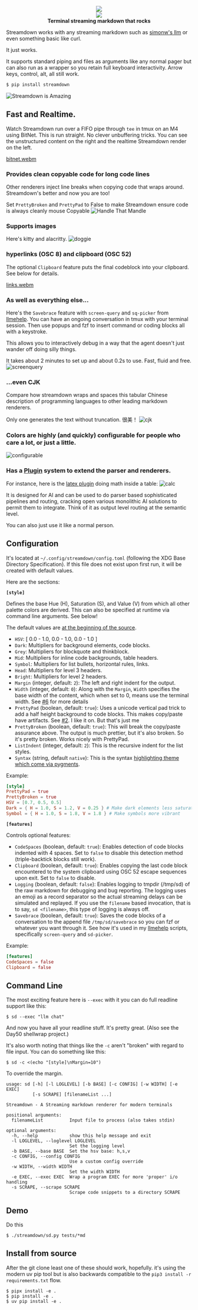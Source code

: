 <p align="center">
<img src=https://github.com/user-attachments/assets/0468eac0-2a00-4e98-82ca-09e6ac679357/>
<br/>
<a href=https://pypi.org/project/streamdown><img src=https://badge.fury.io/py/streamdown.svg/></a>
<br/><strong>Terminal streaming markdown that rocks</strong>

</p>


Streamdown works with any streaming markdown such as [simonw's llm](https://github.com/simonw/llm) or even something basic like curl. 

It just works. 

It supports standard piping and files as arguments like any normal pager but can also run as a wrapper so you retain full keyboard interactivity. Arrow keys, control, alt, all still work.
```bash
$ pip install streamdown
```
![Streamdown is Amazing](https://github.com/user-attachments/assets/268cb340-78cc-4df0-a773-c5ac95eceeeb)

## Fast and Realtime.
Watch Streamdown run over a FIFO pipe through `tee` in tmux on an M4 using BitNet.  This is run straight. No clever unbuffering tricks. You can see the unstructured content on the right and the realtime Streamdown render on the left.

[bitnet.webm](https://github.com/user-attachments/assets/62eb625e-82c4-462d-9991-ed681d6fbcd0)


### Provides clean copyable code for long code lines
Other renderers inject line breaks when copying code that wraps around. Streamdown's better and now you are too!

Set `PrettyBroken` and `PrettyPad` to False to make Streamdown ensure code is always cleanly mouse Copyable
![Handle That Mandle](https://github.com/user-attachments/assets/a27aa70c-f691-4796-84f0-c2eb18c7de23)


### Supports images
Here's kitty and alacritty. 
![doggie](https://github.com/user-attachments/assets/81c43983-68cd-40c1-b1d5-aa3a52004504)

### hyperlinks (OSC 8) and clipboard (OSC 52)
The optional `Clipboard` feature puts the final codeblock into your clipboard. See below for details.

[links.webm](https://github.com/user-attachments/assets/a5f71791-7c58-4183-ad3b-309f470c08a3)

### As well as everything else...
Here's the `Savebrace` feature with `screen-query` and `sq-picker` from [llmehelp](https://github.com/kristopolous/llmehelp). You can have an ongoing conversation in tmux with your terminal session. Then use popups and fzf to insert command or coding blocks all with a keystroke.

This allows you to interactively debug  in a way that the agent doesn't just wander off doing silly things.

It takes about 2 minutes to set up and about 0.2s to use. Fast, fluid and free.
![screenquery](https://github.com/user-attachments/assets/517be4fe-6962-4e4c-b2f2-563471bc48d0)

### ...even CJK 
Compare how streamdown wraps and spaces this tabular Chinese description of programming languages to other leading markdown renderers.

Only one generates the text without truncation. 很美！
![cjk](https://github.com/user-attachments/assets/cae485d7-c478-4836-9732-d9fa49e13bc9)

### Colors are highly (and quickly) configurable for people who care a lot, or just a little.
![configurable](https://github.com/user-attachments/assets/19ca2ec9-8ea1-4a79-87ca-8352789269fe)

### Has a [Plugin](https://github.com/kristopolous/Streamdown/tree/main/streamdown/plugins) system to extend the parser and renderers.
For instance, here is the [latex plugin](https://github.com/kristopolous/Streamdown/blob/main/streamdown/plugins/latex.py) doing math inside a table:
![calc](https://github.com/user-attachments/assets/0b0027ca-8ef0-4b4a-b4ae-e36ff623a683)



It is designed for AI and can be used to do parser based sophisticated pipelines and routing, cracking open various monolithic AI solutions to permit them to integrate. Think of it as output level routing at the semantic level.

You can also just use it like a normal person.
## Configuration 

It's located at `~/.config/streamdown/config.toml` (following the XDG Base Directory Specification). If this file does not exist upon first run, it will be created with default values. 

Here are the sections:

**`[style]`**

Defines the base Hue (H), Saturation (S), and Value (V) from which all other palette colors are derived. This can also be specified at runtime via command line arguments. See below! 

The default values are [at the beginning of the source](https://github.com/kristopolous/Streamdown/blob/main/streamdown/sd.py#L33).

*   `HSV`: [ 0.0 - 1.0, 0.0 - 1.0, 0.0 - 1.0 ] 
*   `Dark`: Multipliers for background elements, code blocks. 
*   `Grey`: Multipliers for blockquote and thinkblock. 
*   `Mid`: Multipliers for inline code backgrounds, table headers. 
*   `Symbol`: Multipliers for list bullets, horizontal rules, links. 
*   `Head`: Multipliers for level 3 headers. 
*   `Bright`: Multipliers for level 2 headers. 
*   `Margin` (integer, default: `2`): The left and right indent for the output. 
*   `Width` (integer, default: `0`): Along with the `Margin`, `Width` specifies the base width of the content, which when set to 0, means use the terminal width. See [#6](https://github.com/kristopolous/Streamdown/issues/6) for more details
*   `PrettyPad` (boolean, default: `true`): Uses a unicode vertical pad trick to add a half height background to code blocks. This makes copy/paste have artifacts. See [#2](https://github.com/kristopolous/Streamdown/issues/2). I like it on. But that's just me
*   `PrettyBroken` (boolean, default: `true`): This will break the copy/paste assurance above. The output is much prettier, but it's also broken. So it's pretty broken. Works nicely with PrettyPad.
*   `ListIndent` (integer, default: `2`): This is the recursive indent for the list styles.
*   `Syntax` (string, default `native`): This is the syntax [highlighting theme which come via pygments](https://pygments.org/styles/).

Example:
```toml
[style]
PrettyPad = true
PrettyBroken = true
HSV = [0.7, 0.5, 0.5]
Dark = { H = 1.0, S = 1.2, V = 0.25 } # Make dark elements less saturated and darker
Symbol = { H = 1.0, S = 1.8, V = 1.8 } # Make symbols more vibrant
```

**`[features]`**

Controls optional features:

*   `CodeSpaces` (boolean, default: `true`): Enables detection of code blocks indented with 4 spaces. Set to `false` to disable this detection method (triple-backtick blocks still work).
*   `Clipboard` (boolean, default: `true`): Enables copying the last code block encountered to the system clipboard using OSC 52 escape sequences upon exit. Set to `false` to disable.
*   `Logging` (boolean, default: `false`): Enables logging to tmpdir (/tmp/sd) of the raw markdown for debugging and bug reporting. The logging uses an emoji as a record separator so the actual streaming delays can be simulated and replayed. If you use the `filename` based invocation, that is to say, `sd <filename>`, this type of logging is always off.
*   `Savebrace` (boolean, default: `true`): Saves the code blocks of a conversation to the append file `/tmp/sd/savebrace` so you can fzf or whatever you want through it. See how it's used in my [llmehelp](https://github.com/kristopolous/llmehelp) scripts, specifically `screen-query` and `sd-picker`.

Example:
```toml
[features]
CodeSpaces = false
Clipboard = false
```

## Command Line
The most exciting feature here is `--exec` with it you can do full readline support like this:

```shell
$ sd --exec "llm chat"
```

And now you have all your readline stuff. It's pretty great. (Also see the Day50 shellwrap project.)

It's also worth noting that things like the `-c` aren't "broken" with regard to file input. You can do something like this:

```shell
$ sd -c <(echo "[style]\nMargin=10") 
```

To override the margin.

```shell
usage: sd [-h] [-l LOGLEVEL] [-b BASE] [-c CONFIG] [-w WIDTH] [-e EXEC]
          [-s SCRAPE] [filenameList ...]

Streamdown - A Streaming markdown renderer for modern terminals

positional arguments:
  filenameList          Input file to process (also takes stdin)

optional arguments:
  -h, --help            show this help message and exit
  -l LOGLEVEL, --loglevel LOGLEVEL
                        Set the logging level
  -b BASE, --base BASE  Set the hsv base: h,s,v
  -c CONFIG, --config CONFIG
                        Use a custom config override
  -w WIDTH, --width WIDTH
                        Set the width WIDTH
  -e EXEC, --exec EXEC  Wrap a program EXEC for more 'proper' i/o handling
  -s SCRAPE, --scrape SCRAPE
                        Scrape code snippets to a directory SCRAPE
```

## Demo
Do this

    $ ./streamdown/sd.py tests/*md

## Install from source
After the git clone least one of these should work, hopefully. it's using the modern uv pip tool but is also backwards compatible to the `pip3 install -r requirements.txt` flow.

    $ pipx install -e .
    $ pip install -e .
    $ uv pip install -e . 

